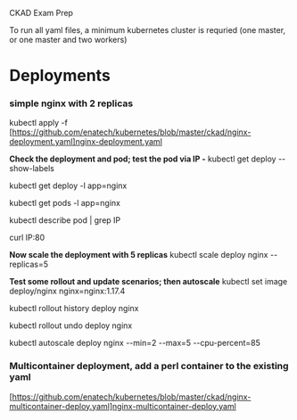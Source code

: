 CKAD Exam Prep

To run all yaml files, a minimum kubernetes cluster is requried (one master, or one master and two workers)

# Deployments
### simple nginx with 2 replicas

kubectl apply -f [https://github.com/enatech/kubernetes/blob/master/ckad/nginx-deployment.yaml]nginx-deployment.yaml

**Check the deployment and pod; test the pod via IP -**
kubectl get deploy --show-labels

kubectl get deploy -l app=nginx

kubectl get pods -l app=nginx

kubectl describe pod <podname> | grep IP

curl IP:80

**Now scale the deployment with 5 replicas**
kubectl scale deploy nginx --replicas=5

**Test some rollout and update scenarios; then autoscale**
kubectl set image deploy/nginx nginx=nginx:1.17.4

kubectl rollout history deploy nginx

kubectl rollout undo deploy nginx

kubectl autoscale deploy nginx --min=2 --max=5 --cpu-percent=85

### Multicontainer deployment, add a perl container to the existing yaml

[https://github.com/enatech/kubernetes/blob/master/ckad/nginx-multicontainer-deploy.yaml]nginx-multicontainer-deploy.yaml
